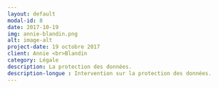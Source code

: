```yaml
---
layout: default
modal-id: 8
date: 2017-10-19
img: annie-blandin.png
alt: image-alt
project-date: 19 octobre 2017
client: Annie <br>Blandin
category: Légale
description: La protection des données. 
description-longue : Intervention sur la protection des données.
---
```

